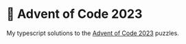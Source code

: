 # 🎄 Advent of Code 2023

My typescript solutions to the [Advent of Code 2023](https://adventofcode.com/2023) puzzles.